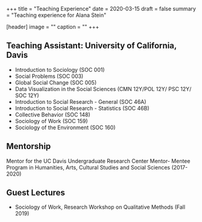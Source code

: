 +++
title = "Teaching Experience"
date = 2020-03-15
draft = false
summary = "Teaching experience for Alana Stein"

[header]
image = ""
caption = ""
+++

## Teaching Assistant: University of California, Davis

* Introduction to Sociology (SOC 001)
* Social Problems (SOC 003)
* Global Social Change (SOC 005)
* Data Visualization in the Social Sciences
(CMN 12Y/POL 12Y/ PSC 12Y/ SOC 12Y)
* Introduction to Social Research - General (SOC 46A)
* Introduction to Social Research - Statistics (SOC 46B)
* Collective Behavior (SOC 148)
* Sociology of Work (SOC 159)
* Sociology of the Environment (SOC 160)

## Mentorship
Mentor for the UC Davis Undergraduate Research Center Mentor- Mentee Program in Humanities, Arts, Cultural Studies and Social Sciences (2017-2020)

## Guest Lectures
- Sociology of Work, Research Workshop on Qualitative Methods (Fall 2019)